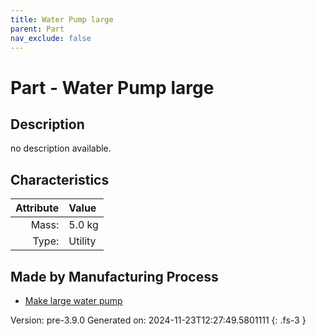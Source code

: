 ```yaml
---
title: Water Pump large
parent: Part
nav_exclude: false
---
```

# Part - Water Pump large

## Description
no description available.

## Characteristics

| Attribute      | Value |
|--------:|:------|
|Mass:|5.0 kg|
|Type:|Utility|

## Made by Manufacturing Process

- [Make large water pump](../process/make-large-water-pump.html)



Version: pre-3.9.0 Generated on: 2024-11-23T12:27:49.5801111
{: .fs-3 }


